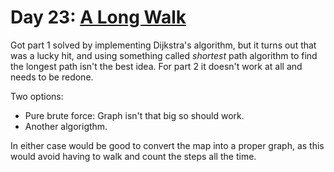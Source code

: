 # Day 23: [A Long Walk](https://adventofcode.com/2023/day/23)

Got part 1 solved by implementing Dijkstra's algorithm, but it turns out that was a lucky hit, and using something called *shortest* path algorithm to find the longest path isn't the best idea. For part 2 it doesn't work at all and needs to be redone.

Two options:
* Pure brute force: Graph isn't that big so should work.
* Another algorigthm.

In either case would be good to convert the map into a proper graph, as this would avoid having to walk and count the steps all the time.